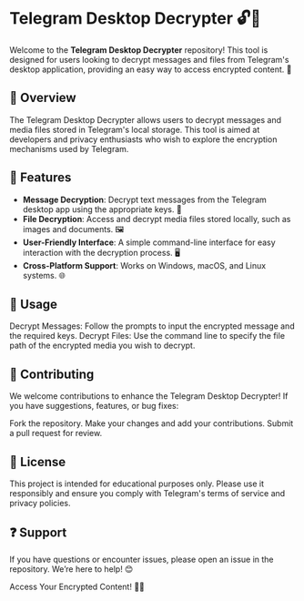 # Telegram Desktop Decrypter 🔓💬

Welcome to the **Telegram Desktop Decrypter** repository! This tool is designed for users looking to decrypt messages and files from Telegram's desktop application, providing an easy way to access encrypted content. 🚀

## 📌 Overview

The Telegram Desktop Decrypter allows users to decrypt messages and media files stored in Telegram's local storage. This tool is aimed at developers and privacy enthusiasts who wish to explore the encryption mechanisms used by Telegram.

## 🌟 Features

- **Message Decryption**: Decrypt text messages from the Telegram desktop app using the appropriate keys. 📝  
- **File Decryption**: Access and decrypt media files stored locally, such as images and documents. 🖼️  
- **User-Friendly Interface**: A simple command-line interface for easy interaction with the decryption process. 🖥️  
- **Cross-Platform Support**: Works on Windows, macOS, and Linux systems. 🌐  

## 📖 Usage
Decrypt Messages: Follow the prompts to input the encrypted message and the required keys.
Decrypt Files: Use the command line to specify the file path of the encrypted media you wish to decrypt.

## 🤝 Contributing
We welcome contributions to enhance the Telegram Desktop Decrypter! If you have suggestions, features, or bug fixes:

Fork the repository.
Make your changes and add your contributions.
Submit a pull request for review.

## 📜 License
This project is intended for educational purposes only. Please use it responsibly and ensure you comply with Telegram's terms of service and privacy policies.

## ❓ Support
If you have questions or encounter issues, please open an issue in the repository. We’re here to help! 😊

Access Your Encrypted Content! 🔑💼